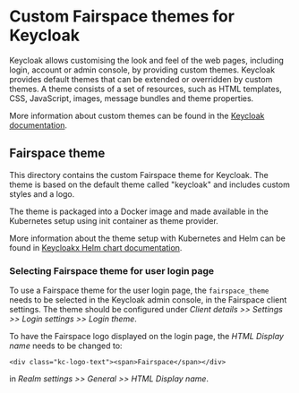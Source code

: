 # Custom Fairspace themes for Keycloak

Keycloak allows customising the look and feel of the web pages, including login, account or admin console, by providing custom themes.
Keycloak provides default themes that can be extended or overridden by custom themes. A theme consists of a set of resources, such as HTML templates, CSS, JavaScript, images, message bundles and theme properties.

More information about custom themes can be found in the [Keycloak documentation](https://www.keycloak.org/docs/latest/server_development/#_theme_stylesheet).


## Fairspace theme

This directory contains the custom Fairspace theme for Keycloak. The theme is based on the default theme called "keycloak" and includes custom styles and a logo.

The theme is packaged into a Docker image and made available in the Kubernetes setup using init container as theme provider. 

More information about the theme setup with Kubernetes and Helm can be found in [Keycloakx Helm chart documentation](https://github.com/codecentric/helm-charts/tree/master/charts/keycloakx#providing-a-custom-theme).

### Selecting Fairspace theme for user login page
To use a Fairspace theme for the user login page, the `fairspace_theme` needs to be selected in the Keycloak admin console,
in the Fairspace client settings.
The theme should be configured under *Client details >> Settings >> Login settings >> Login theme*.

To have the Fairspace logo displayed on the login page, the *HTML Display name* needs to be changed to:
```
<div class="kc-logo-text"><span>Fairspace</span></div>
```
in *Realm settings >> General >> HTML Display name*.
